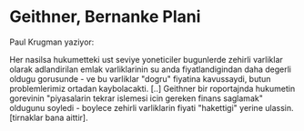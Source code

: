 # Geithner, Bernanke Plani

Paul Krugman yaziyor:

Her nasilsa hukumetteki ust seviye yoneticiler bugunlerde zehirli varliklar olarak adlandirilan emlak varliklarinin su anda fiyatlandigindan daha degerli oldugu gorusunde - ve bu varliklar "dogru" fiyatina kavussaydi, butun problemlerimiz ortadan kaybolacakti. [..] Geithner bir roportajnda hukumetin gorevinin "piyasalarin tekrar islemesi icin gereken finans saglamak" oldugunu soyledi - boylece zehirli varliklarin fiyati "hakettigi" yerine ulassin. [tirnaklar bana aittir].
